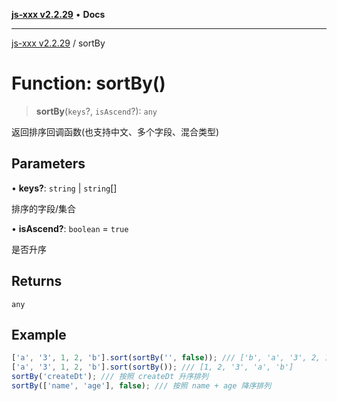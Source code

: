 [**js-xxx v2.2.29**](../README.md) • **Docs**

***

[js-xxx v2.2.29](../README.md) / sortBy

# Function: sortBy()

> **sortBy**(`keys`?, `isAscend`?): `any`

返回排序回调函数(也支持中文、多个字段、混合类型)

## Parameters

• **keys?**: `string` \| `string`[]

排序的字段/集合

• **isAscend?**: `boolean` = `true`

是否升序

## Returns

`any`

## Example

```ts
['a', '3', 1, 2, 'b'].sort(sortBy('', false)); /// ['b', 'a', '3', 2, 1]
['a', '3', 1, 2, 'b'].sort(sortBy()); /// [1, 2, '3', 'a', 'b']
sortBy('createDt'); /// 按照 createDt 升序排列
sortBy(['name', 'age'], false); /// 按照 name + age 降序排列
```
